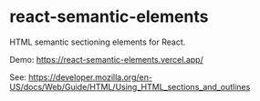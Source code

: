 # react-semantic-elements

HTML semantic sectioning elements for React.

Demo: https://react-semantic-elements.vercel.app/

See: https://developer.mozilla.org/en-US/docs/Web/Guide/HTML/Using_HTML_sections_and_outlines
